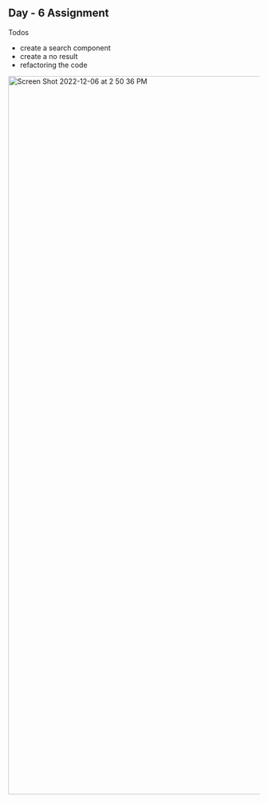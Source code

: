 ## Day - 6 Assignment

Todos

- create a search component
- create a no result
- refactoring the code

<img width="1440" alt="Screen Shot 2022-12-06 at 2 50 36 PM" src="https://user-images.githubusercontent.com/34391629/205871086-14752754-f0b5-4e56-b9f9-fbb1a3bf90b5.png">
